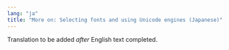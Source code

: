 ```yaml
---
lang: "ja"
title: "More on: Selecting fonts and using Unicode engines (Japanese)"
---
```

Translation to be added _after_ English text completed.
